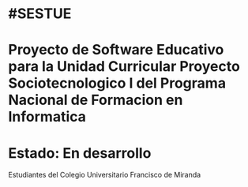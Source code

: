 #SESTUE
========
Proyecto de Software Educativo para la Unidad Curricular Proyecto Sociotecnologico I del Programa Nacional de Formacion en Informatica
======================================================================================================================================
Estado: En desarrollo
=========================
Estudiantes del Colegio Universitario Francisco de Miranda
